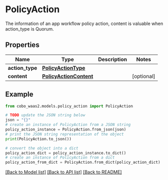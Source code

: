 # PolicyAction

The information of an app workflow policy action, content is valuable when action_type is Quorum.

## Properties

Name | Type | Description | Notes
------------ | ------------- | ------------- | -------------
**action_type** | [**PolicyActionType**](PolicyActionType.md) |  | 
**content** | [**PolicyActionContent**](PolicyActionContent.md) |  | [optional] 

## Example

```python
from cobo_waas2.models.policy_action import PolicyAction

# TODO update the JSON string below
json = "{}"
# create an instance of PolicyAction from a JSON string
policy_action_instance = PolicyAction.from_json(json)
# print the JSON string representation of the object
print(PolicyAction.to_json())

# convert the object into a dict
policy_action_dict = policy_action_instance.to_dict()
# create an instance of PolicyAction from a dict
policy_action_from_dict = PolicyAction.from_dict(policy_action_dict)
```
[[Back to Model list]](../README.md#documentation-for-models) [[Back to API list]](../README.md#documentation-for-api-endpoints) [[Back to README]](../README.md)


